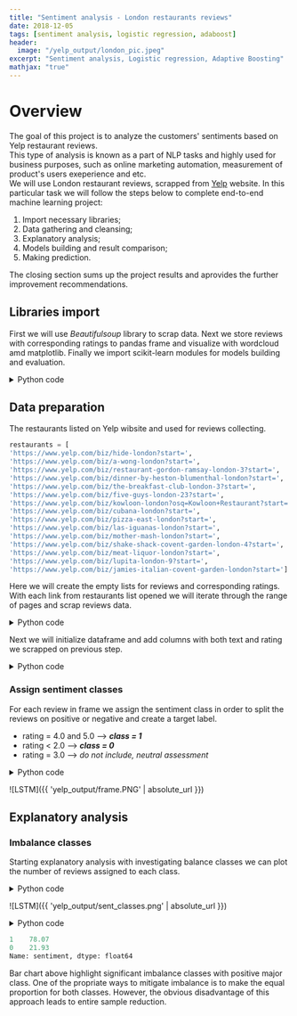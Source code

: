 ```yaml
---
title: "Sentiment analysis - London restaurants reviews"
date: 2018-12-05
tags: [sentiment analysis, logistic regression, adaboost]
header:
  image: "/yelp_output/london_pic.jpeg"
excerpt: "Sentiment analysis, Logistic regression, Adaptive Boosting"
mathjax: "true"
---
```


# Overview

The goal of this project is to analyze the customers' sentiments based on Yelp restaurant reviews.<br>
This type of analysis is known as a part of NLP tasks and highly used for business purposes, such as online marketing automation, measurement of product's users exeperience and etc.<br>
We will use London restaurant reviews, scrapped from [Yelp](https://www.yelp.com/) website.
In this particular task we will follow the steps below to complete end-to-end machine learning project:<br>

1. Import necessary libraries;
2. Data gathering and cleansing;
3. Explanatory analysis;
4. Models building and result comparison;
5. Making prediction.

The closing section sums up the project results and aprovides the further improvement recommendations. 

## Libraries import

First we will use *Beautifulsoup* library to scrap data. Next we store reviews with corresponding ratings to pandas frame and visualize with wordcloud amd matplotlib. 
Finally we import scikit-learn modules for models building and evaluation. 

<details><summary>Python code</summary> 
  
<p>
  
 ```python
"""
- importing urllib2, BeautifulSoup and requests for yelp web-scrapping 
- pandas, matplotlib, numpy - for data manipulation 

"""
import urllib2 
from bs4 import BeautifulSoup
import requests
import csv
import pandas as pd
import matplotlib.pyplot as plt 
import numpy as np

"""
- libraries for working with text and visualizing output

"""
from collections import Counter
import nltk
from wordcloud import WordCloud
from nltk import FreqDist # get word count
from nltk.tokenize import word_tokenize # tokenize the sentences by word

"""
- model building and measure performance
- parametres are estimated with grid search 

"""
from sklearn import metrics
from sklearn.utils import shuffle # shuffle data before learning curve plotting
from sklearn.model_selection import train_test_split

from sklearn.linear_model import LogisticRegression
from sklearn.metrics import accuracy_score
from sklearn.model_selection import learning_curve
import scikitplot as skplt

from sklearn.model_selection import GridSearchCV
from sklearn.ensemble import AdaBoostClassifier
from sklearn.tree import DecisionTreeClassifier

 ```
 
 </p>
</details>

## Data preparation 

The restaurants listed on Yelp wibsite and used for reviews collecting.

 ```python
 restaurants = [
'https://www.yelp.com/biz/hide-london?start=', 
'https://www.yelp.com/biz/a-wong-london?start=', 
'https://www.yelp.com/biz/restaurant-gordon-ramsay-london-3?start=', 
'https://www.yelp.com/biz/dinner-by-heston-blumenthal-london?start=', 
'https://www.yelp.com/biz/the-breakfast-club-london-3?start=', 
'https://www.yelp.com/biz/five-guys-london-23?start=', 
'https://www.yelp.com/biz/kowloon-london?osq=Kowloon+Restaurant?start=', 
'https://www.yelp.com/biz/cubana-london?start=', 
'https://www.yelp.com/biz/pizza-east-london?start=', 
'https://www.yelp.com/biz/las-iguanas-london?start=', 
'https://www.yelp.com/biz/mother-mash-london?start=', 
'https://www.yelp.com/biz/shake-shack-covent-garden-london-4?start=', 
'https://www.yelp.com/biz/meat-liquor-london?start=', 
'https://www.yelp.com/biz/lupita-london-9?start=',
'https://www.yelp.com/biz/jamies-italian-covent-garden-london?start=']
  ```
Here we will create the empty lists for reviews and corresponding ratings. 
With each link from restaurants list opened we will iterate through the range of pages and scrap reviews data.

<details><summary>Python code</summary> 
  
<p>
  
 ```python
review_list=[]
rating_list=[]
pages=range(0,260,20)

# create a list of all pages for each restaurat
all_pages=[] 

for url in restaurants:
    for page in pages:
        rest_page = url+str(page)  
        all_pages.append(rest_page) # append the next page to list
        
 """
- open each link with urllib2
- read the content with Beautiful soup 
- find corresponding review text and rating under 'div' calss on html page 

"""

for link in all_pages:
    content = urllib2.urlopen(link) 
    soup = BeautifulSoup(content, 'html.parser')
    
    for review in soup.findAll('div',{"class":"review-content"}):
        rating_list.append(review.div.div.div.get("title"))
        review_list.append(review.find('p').text)
 ```
 
 </p>
</details>

Next we will initialize dataframe and add columns with both text and rating we scrapped on previous step.

<details><summary>Python code</summary> 
  
<p>
  
 ```python
reviews = pd.DataFrame()
reviews['rating'] = rating_list
reviews['rating'] = reviews['rating'].str[:3]
reviews['reviews'] = review_list

"""
- remove punctuation from sentences
- lead all words to a lower case 
- convert rating to float and write into csv  to save results

"""
reviews['reviews_punctuation_free'] = reviews['reviews'].str.replace('[^\w\s]',' ') # used space, since some words can be merged
reviews['reviews_punctuation_free'] = reviews['reviews_punctuation_free'].str.lower()

reviews['rating'] = reviews['rating'].astype('float64')
reviews.to_csv('sent_reviews.csv', sep='\t', encoding='utf-8')
 ```
 
 </p>
</details>

### Assign sentiment classes

For each review in frame we assign the sentiment class in order to split the reviews on positive or negative and create a target label.

- rating = 4.0 and 5.0 --> ***class = 1***
- rating < 2.0 --> ***class = 0***
- rating = 3.0 --> *do not include, neutral assessment*

<details><summary>Python code</summary> 
  
<p>
  
 ```python
reviews = reviews[reviews['rating'] != 3.0]
reviews['sentiment'] = reviews['rating'].apply(lambda rating : +1 if rating >= 4.0 else 0)

# display how dataframe looks like
reviews.tail(10)

 ```
  </p>
</details>

![LSTM]({{ 'yelp_output/frame.PNG' | absolute_url }})
 
## Explanatory analysis

### Imbalance classes

Starting explanatory analysis with investigating balance classes we can plot the number of reviews assigned to each class.

<details><summary>Python code</summary> 
  
<p>
  
 ```python
plt.style.use('bmh') # set up matplotlib style 

fig, ax = plt.subplots(figsize=(7,5))
reviews['sentiment'].value_counts().plot.bar() 
ax.set_xlabel('sentiment')
ax.set_title('Sentiment classes')

 ```
  </p>
</details>

![LSTM]({{ 'yelp_output/sent_classes.png' | absolute_url }})

<details><summary>Python code</summary> 
  
<p>
  
 ```python
# display the number of each class in percentage
(reviews['sentiment'].value_counts(normalize=True)*100).round(2)

 ```
  </p>
</details>


 ```python
1    78.07
0    21.93
Name: sentiment, dtype: float64
 ```
 
Bar chart above highlight significant imbalance classes with positive major class. 
One of the propriate ways to mitigate imbalance is to make the equal proportion for both classes. However, the obvious disadvantage of this approach leads to entire sample reduction.
 
